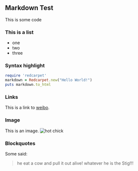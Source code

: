 ## Markdown Test


This is some code
    <?php
        echo "Hello world!"
    ?>


### This is a list
- one
- two
- three


### Syntax highlight
```ruby
require 'redcarpet'
markdown = Redcarpet.new("Hello World!")
puts markdown.to_html
```

### Links
This is a link to [weibo](http://weibo.com).


### Image
This is an image. ![hot chick](http://ww3.sinaimg.cn/large/ed32338egw1egh9b2iuifj20iz0sgn01.jpg)


### Blockquotes
Some said:
> he eat a cow
> and pull it out alive!
> whatever he is the Stig!!!
